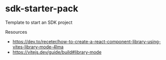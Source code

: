 # sdk-starter-pack
Template to start an SDK project

Resources
- https://dev.to/receter/how-to-create-a-react-component-library-using-vites-library-mode-4lma
- https://vitejs.dev/guide/build#library-mode
